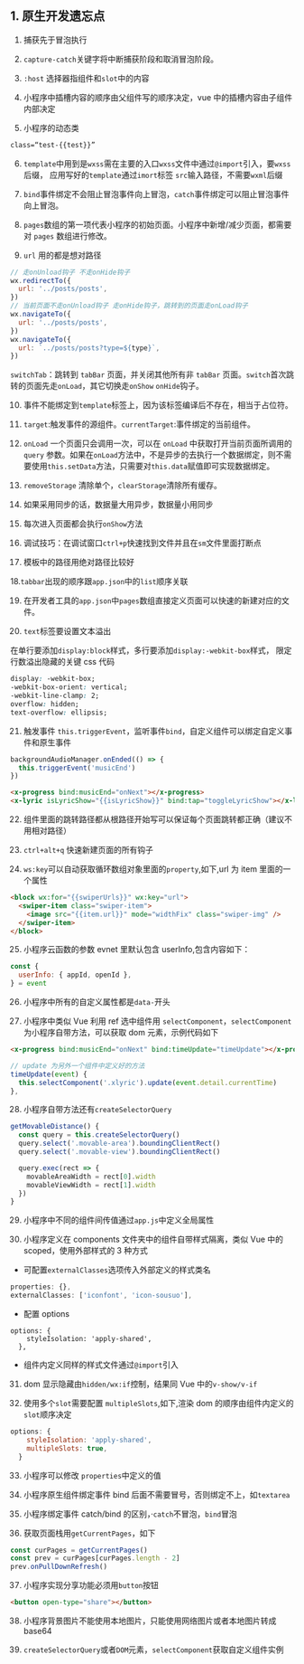 ## 1. 原生开发遗忘点

1. 捕获先于冒泡执行

2. `capture-catch`关键字将中断捕获阶段和取消冒泡阶段。

3. `:host` 选择器指组件和`slot`中的内容

4. 小程序中插槽内容的顺序由父组件写的顺序决定，vue 中的插槽内容由子组件内部决定

5. 小程序的动态类

```html
class=“test-{{test}}”
```

6. `template`中用到是`wxss`需在主要的入口`wxss`文件中通过`@import`引入，要`wxss`后缀，
   应用写好的`template`通过`imort`标签 `src`输入路径，不需要`wxml`后缀

7. `bind`事件绑定不会阻止冒泡事件向上冒泡，`catch`事件绑定可以阻止冒泡事件向上冒泡。

8. `pages`数组的第一项代表小程序的初始页面。小程序中新增/减少页面，都需要对 `pages` 数组进行修改。

9. `url` 用的都是想对路径

```js
// 走onUnload钩子 不走onHide钩子
wx.redirectTo({
  url: '../posts/posts',
})
// 当前页面不走onUnload钩子 走onHide钩子，跳转到的页面走onLoad钩子
wx.navigateTo({
  url: '../posts/posts',
})
wx.navigateTo({
  url: `../posts/posts?type=${type}`,
})
```

`switchTab`：跳转到 `tabBar` 页面，并关闭其他所有非 `tabBar` 页面。`switch`首次跳转的页面先走`onLoad`，其它切换走`onShow` `onHide`钩子。

10. 事件不能绑定到`template`标签上，因为该标签编译后不存在，相当于占位符。

11. `target`:触发事件的源组件。`currentTarget`:事件绑定的当前组件。

12. `onLoad` 一个页面只会调用一次，可以在 `onLoad` 中获取打开当前页面所调用的 `query` 参数。如果在`onLoad`方法中，不是异步的去执行一个数据绑定，则不需要使用`this.setData`方法，只需要对`this.data`赋值即可实现数据绑定。

13. `removeStorage` 清除单个，`clearStorage`清除所有缓存。

14. 如果采用同步的话，数据量大用异步，数据量小用同步

15. 每次进入页面都会执行`onShow`方法

16. 调试技巧：在调试窗口`ctrl+p`快速找到文件并且在`sm`文件里面打断点

17. 模板中的路径用绝对路径比较好

18.`tabbar`出现的顺序跟`app.json`中的`list`顺序关联

19. 在开发者工具的`app.json`中`pages`数组直接定义页面可以快速的新建对应的文件。

20. `text`标签要设置文本溢出

在单行要添加`display:block`样式，多行要添加`display:-webkit-box`样式， 限定行数溢出隐藏的关键 css 代码

```css
display: -webkit-box;
-webkit-box-orient: vertical;
-webkit-line-clamp: 2;
overflow: hidden;
text-overflow: ellipsis;
```

21. 触发事件 `this.triggerEvent`，监听事件`bind`，自定义组件可以绑定自定义事件和原生事件

```js
backgroundAudioManager.onEnded(() => {
  this.triggerEvent('musicEnd')
})
```

```html
<x-progress bind:musicEnd="onNext"></x-progress>
<x-lyric isLyricShow="{{isLyricShow}}" bind:tap="toggleLyricShow"></x-lyric>
```

22. 组件里面的跳转路径都从根路径开始写可以保证每个页面跳转都正确（建议不用相对路径）

23. `ctrl+alt+q` 快速新建页面的所有钩子

24) `ws:key`可以自动获取循环数组对象里面的`property`,如下,url 为 item 里面的一个属性

```html
<block wx:for="{{swiperUrls}}" wx:key="url">
  <swiper-item class="swiper-item">
    <image src="{{item.url}}" mode="widthFix" class="swiper-img" />
  </swiper-item>
</block>
```

25. 小程序云函数的参数 evnet 里默认包含 userInfo,包含内容如下：

```js
const {
  userInfo: { appId, openId },
} = event
```

26. 小程序中所有的自定义属性都是`data-`开头

27. 小程序中类似 Vue 利用 ref 选中组件用 `selectComponent`，`selectComponent`为小程序自带方法，可以获取 dom 元素，示例代码如下

```html
<x-progress bind:musicEnd="onNext" bind:timeUpdate="timeUpdate"></x-progress>
```

```js
// update 为另外一个组件中定义好的方法
timeUpdate(event) {
  this.selectComponent('.xlyric').update(event.detail.currentTime)
},
```

28. 小程序自带方法还有`createSelectorQuery`

```js
getMovableDistance() {
  const query = this.createSelectorQuery()
  query.select('.movable-area').boundingClientRect()
  query.select('.movable-view').boundingClientRect()

  query.exec(rect => {
    movableAreaWidth = rect[0].width
    movableViewWidth = rect[1].width
  })
}
```

29. 小程序中不同的组件间传值通过`app.js`中定义全局属性

30. 小程序定义在 components 文件夹中的组件自带样式隔离，类似 Vue 中的 scoped，使用外部样式的 3 种方式

- 可配置`externalClasses`选项传入外部定义的样式类名

```js
properties: {},
externalClasses: ['iconfont', 'icon-sousuo'],
```

- 配置 options

```jsproperties: {},
options: {
    styleIsolation: 'apply-shared',
  },
```

- 组件内定义同样的样式文件通过`@import`引入

31. dom 显示隐藏由`hidden/wx:if`控制，结果同 Vue 中的`v-show/v-if`

32. 使用多个`slot`需要配置 `multipleSlots`,如下,渲染 dom 的顺序由组件内定义的`slot`顺序决定

```js
options: {
    styleIsolation: 'apply-shared',
    multipleSlots: true,
  }
```

33. 小程序可以修改 `properties`中定义的值

34. 小程序原生组件绑定事件 bind 后面不需要冒号，否则绑定不上，如`textarea`

35. 小程序绑定事件 catch/bind 的区别，·`catch`不冒泡，`bind`冒泡

36. 获取页面栈用`getCurrentPages`，如下

```js
const curPages = getCurrentPages()
const prev = curPages[curPages.length - 2]
prev.onPullDownRefresh()
```

37. 小程序实现分享功能必须用`button`按钮

```html
<button open-type="share"></button>
```

38. 小程序背景图片不能使用本地图片，只能使用网络图片或者本地图片转成 base64

39. `createSelectorQuery`或者`DOM`元素，`selectComponent`获取自定义组件实例
